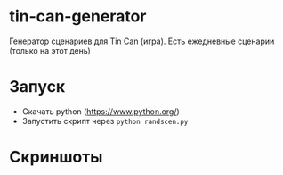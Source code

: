 # tin-can-generator
Генератор сценариев для Tin Can (игра).
Есть ежедневные сценарии (только на этот день)

# Запуск

- Скачать python (https://www.python.org/)
- Запустить скрипт через `python randscen.py`

# Скриншоты

